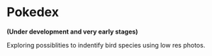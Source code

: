# Pokedex
**(Under development and very early stages)**

Exploring possiblities to indentify bird species using low res photos.
